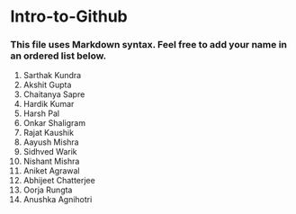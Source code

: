 # Intro-to-Github

### This file uses Markdown syntax. Feel free to add your name in an ordered list below.

1. Sarthak Kundra
2. Akshit Gupta
3. Chaitanya Sapre
4. Hardik Kumar
5. Harsh Pal
6. Onkar Shaligram
7. Rajat Kaushik
8. Aayush Mishra
9. Sidhved Warik
10. Nishant Mishra
11. Aniket Agrawal
12. Abhijeet Chatterjee
13. Oorja Rungta
14. Anushka Agnihotri
